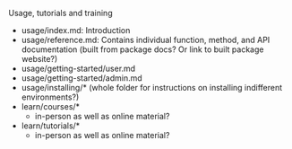 Usage, tutorials and training

-   usage/index.md: Introduction
-   usage/reference.md: Contains individual function, method, and API
    documentation (built from package docs? Or link to built package
    website?)
-   usage/getting-started/user.md
-   usage/getting-started/admin.md
-   usage/installing/\* (whole folder for instructions on installing
    indifferent environments?)
-   learn/courses/\*
    -   in-person as well as online material?
-   learn/tutorials/\*
    -   in-person as well as online material?
